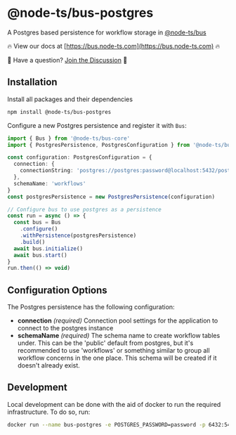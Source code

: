 # @node-ts/bus-postgres

A Postgres based persistence for workflow storage in [@node-ts/bus](https://bus.node-ts.com)

🔥 View our docs at [https://bus.node-ts.com](https://bus.node-ts.com) 🔥

🤔 Have a question? [Join the Discussion](https://github.com/node-ts/bus/discussions) 🤔

## Installation

Install all packages and their dependencies

```bash
npm install @node-ts/bus-postgres
```

Configure a new Postgres persistence and register it with `Bus`:

```typescript
import { Bus } from '@node-ts/bus-core'
import { PostgresPersistence, PostgresConfiguration } from '@node-ts/bus-postgres'

const configuration: PostgresConfiguration = {
  connection: {
    connectionString: 'postgres://postgres:password@localhost:5432/postgres'
  },
  schemaName: 'workflows'
}
const postgresPersistence = new PostgresPersistence(configuration)

// Configure bus to use postgres as a persistence
const run = async () => {
  const bus = Bus
    .configure()
    .withPersistence(postgresPersistence)
    .build()
  await bus.initialize()
  await bus.start()
}
run.then(() => void)
```

## Configuration Options

The Postgres persistence has the following configuration:

- **connection** _(required)_ Connection pool settings for the application to connect to the postgres instance
- **schemaName** _(required)_ The schema name to create workflow tables under. This can be the 'public' default from postgres, but it's recommended to use 'workflows' or something similar to group all workflow concerns in the one place. This schema will be created if it doesn't already exist.

## Development

Local development can be done with the aid of docker to run the required infrastructure. To do so, run:

```bash
docker run --name bus-postgres -e POSTGRES_PASSWORD=password -p 6432:5432 -d postgres
```
